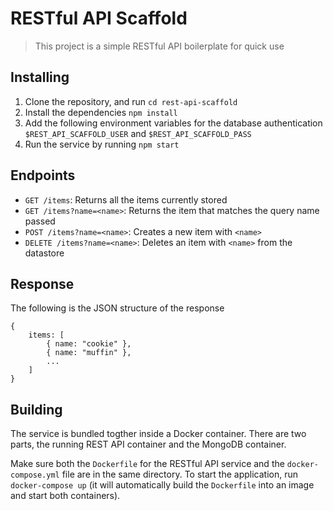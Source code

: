 # RESTful API Scaffold
> This project is a simple RESTful API boilerplate for quick use

## Installing
1. Clone the repository, and run `cd rest-api-scaffold`
2. Install the dependencies `npm install`
3. Add the following environment variables for the database authentication `$REST_API_SCAFFOLD_USER` and
`$REST_API_SCAFFOLD_PASS`
4. Run the service by running `npm start`

## Endpoints
* `GET /items`: Returns all the items currently stored
* `GET /items?name=<name>`: Returns the item that matches the query name passed
* `POST /items?name=<name>`: Creates a new item with `<name>`
* `DELETE /items?name=<name>`: Deletes an item with `<name>` from the datastore


## Response
The following is the JSON structure of the response

```
{
    items: [
        { name: "cookie" },
        { name: "muffin" },
        ...
    ]
}
```

## Building
The service is bundled togther inside a Docker container. There are two parts, the running REST API container and the 
MongoDB container.

Make sure both the `Dockerfile` for the RESTful API service and the `docker-compose.yml` file are in the same directory.
To start the application, run `docker-compose up` (it will automatically build the `Dockerfile` into an image and start
both containers).
